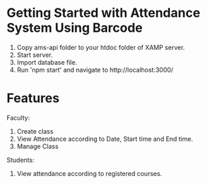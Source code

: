 # Getting Started with Attendance System Using Barcode
1. Copy ams-api folder to your htdoc folder of XAMP server.
2. Start server.
3. Import database file.
4. Run 'npm start' and navigate to  http://localhost:3000/


# Features
Faculty:
  1. Create class
  2. View Attendance according to Date, Start time and End time.
  3. Manage Class
  
Students:
  1. View attendance according to registered courses.
